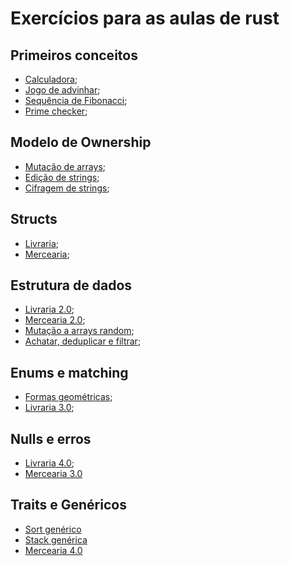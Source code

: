 # Exercícios para as aulas de rust
## Primeiros conceitos
- [Calculadora](https://github.com/beatrizgsoares/aulas-rust/tree/main/calculadora);
- [Jogo de advinhar](https://github.com/beatrizgsoares/aulas-rust/tree/main/jogo_numeros);
- [Sequência de Fibonacci](https://github.com/beatrizgsoares/aulas-rust/tree/main/fibonacci);
- [Prime checker](https://github.com/beatrizgsoares/aulas-rust/tree/main/primo);

## Modelo de Ownership
- [Mutação de arrays](https://github.com/beatrizgsoares/aulas-rust/tree/main/mut_array);
- [Edição de strings](https://github.com/beatrizgsoares/aulas-rust/tree/main/edit_string);
- [Cifragem de strings](https://github.com/beatrizgsoares/aulas-rust/tree/main/cifra);

## Structs
- [Livraria](https://github.com/beatrizgsoares/aulas-rust/tree/main/livraria);
- [Mercearia](https://github.com/beatrizgsoares/aulas-rust/tree/main/mercearia);

## Estrutura de dados
- [Livraria 2.0](https://github.com/beatrizgsoares/aulas-rust/tree/main/livraria2);
- [Mercearia 2.0](https://github.com/beatrizgsoares/aulas-rust/tree/main/mercearia2);
- [Mutação a arrays random](https://github.com/beatrizgsoares/aulas-rust/tree/main/mut_array2);
- [Achatar, deduplicar e filtrar](https://github.com/beatrizgsoares/aulas-rust/tree/main/ach_dedup_filtrar);

## Enums e matching
- [Formas geométricas](https://github.com/beatrizgsoares/aulas-rust/tree/main/formas);
- [Livraria 3.0](https://github.com/beatrizgsoares/aulas-rust/tree/main/livraria3);

## Nulls e erros
- [Livraria 4.0](https://github.com/beatrizgsoares/aulas-rust/tree/main/livraria4);
- [Mercearia 3.0](https://github.com/beatrizgsoares/aulas-rust/tree/main/mercearia3)

## Traits e Genéricos
- [Sort genérico](https://github.com/beatrizgsoares/aulas-rust/tree/main/sort_generico)
- [Stack genérica](https://github.com/beatrizgsoares/aulas-rust/tree/main/stack_generica)
- [Mercearia 4.0](https://github.com/beatrizgsoares/aulas-rust/tree/main/mercearia4)
  
